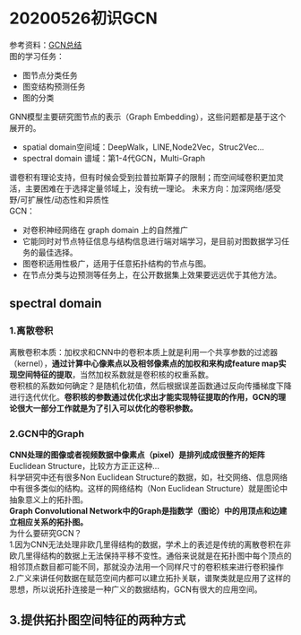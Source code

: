 # 20200526初识GCN
参考资料：[GCN总结](https://www.cnblogs.com/nxf-rabbit75/p/11306198.html#auto-id-0)  
图的学习任务：
- 图节点分类任务
- 图变结构预测任务
- 图的分类  

GNN模型主要研究图节点的表示（Graph Embedding），这些问题都是基于这个展开的。  
- spatial domain空间域：DeepWalk，LINE,Node2Vec，Struc2Vec...
- spectral domain 谱域：第1-4代GCN，Multi-Graph   

谱卷积有理论支持，但有时候会受到拉普拉斯算子的限制；而空间域卷积更加灵活，主要困难在于选择定量邻域上，没有统一理论。
未来方向：加深网络/感受野/可扩展性/动态性和异质性  
GCN：  
- 对卷积神经网络在 graph domain 上的自然推广
- 它能同时对节点特征信息与结构信息进行端对端学习，是目前对图数据学习任务的最佳选择。
- 图卷积适用性极广，适用于任意拓扑结构的节点与图。
- 在节点分类与边预测等任务上，在公开数据集上效果要远远优于其他方法。

## spectral  domain
### 1.离散卷积  
离散卷积本质：加权求和CNN中的卷积本质上就是利用一个共享参数的过滤器（kernel），**通过计算中心像素点以及相邻像素点的加权和来构成feature map实现空间特征的提取**，当然加权系数就是卷积核的权重系数。   
卷积核的系数如何确定？是随机化初值，然后根据误差函数通过反向传播梯度下降进行迭代优化。**卷积核的参数通过优化求出才能实现特征提取的作用，GCN的理论很大一部分工作就是为了引入可以优化的卷积参数。**
### 2.GCN中的Graph
**CNN处理的图像或者视频数据中像素点（pixel）是排列成成很整齐的矩阵** Euclidean Structure，比较方方正正这种...  
科学研究中还有很多Non Euclidean Structure的数据，如，社交网络、信息网络中有很多类似的结构。这样的网络结构（Non Euclidean Structure）就是图论中抽象意义上的拓扑图。  
**Graph Convolutional Network中的Graph是指数学（图论）中的用顶点和边建立相应关系的拓扑图。**  
为什么要研究GCN？  
1.因为CNN无法处理非欧几里得结构的数据，学术上的表述是传统的离散卷积在非欧几里得结构的数据上无法保持平移不变性。通俗来说就是在拓扑图中每个顶点的相邻顶点数目都可能不同，那就没办法用一个同样尺寸的卷积核来进行卷积操作  
2.广义来讲任何数据在赋范空间内都可以建立拓扑关联，谱聚类就是应用了这样的思想，所以说拓扑连接是一种广义的数据结构，GCN有很大的应用空间。  

## 3.提供拓扑图空间特征的两种方式

